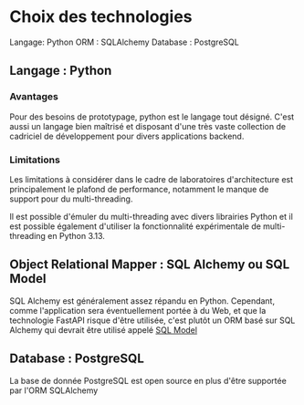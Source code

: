 # Choix des technologies

Langage: Python
ORM : SQLAlchemy
Database : PostgreSQL

## Langage : Python

### Avantages

Pour des besoins de prototypage, python est le langage tout désigné. C'est aussi un langage bien maîtrisé et disposant d'une très vaste collection de cadriciel de développement pour divers applications backend.

### Limitations

Les limitations à considérer dans le cadre de laboratoires d'architecture est principalement le plafond de performance, notamment le manque de support pour du multi-threading.

Il est possible d'émuler du multi-threading avec divers librairies Python et il est possible également d'utiliser la fonctionnalité expérimentale de multi-threading en Python 3.13.

## Object Relational Mapper : SQL Alchemy ou SQL Model

SQL Alchemy est généralement assez répandu en Python. Cependant, comme l'application sera éventuellement portée à du Web, et que la technologie FastAPI risque d'être utilisée, c'est plutôt un ORM basé sur SQL Alchemy qui devrait être utilisé appelé [SQL Model](https://fastapi.tiangolo.com/tutorial/sql-databases/)

## Database : PostgreSQL

La base de donnée PostgreSQL est open source en plus d'être supportée par l'ORM SQLAlchemy
